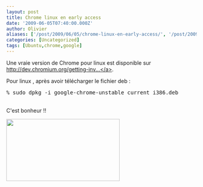 ```yaml
---
layout: post
title: Chrome linux en early access
date: '2009-06-05T07:40:00.000Z'
author: Olivier
aliases: ['/post/2009/06/05/chrome-linux-en-early-access/', '/post/2009/06/05/chrome-linux-en-early-access/']
categories: [Uncategorized]
tags: [Ubuntu,chrome,google]
---
```


Une vraie version de Chrome pour linux est disponible sur <a title="http://dev.chromium.org/getting-involved/dev-channel" href="http://dev.chromium.org/getting-involved/dev-channel">http://dev.chromium.org/getting-inv...</a>.

Pour linux , après avoir télécharger le fichier deb :
<pre class="prettyprint lang-bsh">% sudo dpkg -i google-chrome-unstable_current_i386.deb</pre>
<br />C'est bonheur !!

<a href="/images/chrome.png"><img src="/images/chrome-300x164.png" alt="" title="chrome" width="300" height="164" class="alignnone size-medium wp-image-78" /></a>
